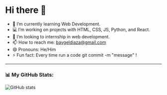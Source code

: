 # Hi there 👋

- 🌱 I’m currently learning Web Development.
- 💻 I’m working on projects with HTML, CSS, JS, Python, and React.
- 🤝 I’m looking to internship in web development.
- 📫 How to reach me: baygeldiaza@gmail.com
- 😄 Pronouns: He/Him
- ⚡ Fun fact: Every time run a code git commit -m "message" !

---

### 📊 My GitHub Stats:
![GitHub stats](https://github-readme-stats.vercel.app/api?username=BAY1818&show_icons=true&theme=dark&refresh=1)

